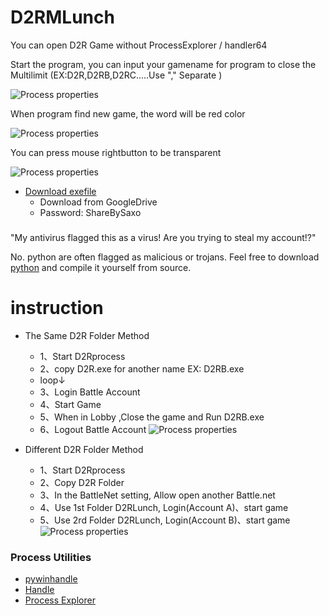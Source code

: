 # D2RMLunch

You can open D2R Game without ProcessExplorer / handler64

Start the program, you can input your gamename for program to close the Multilimit (EX:D2R,D2RB,D2RC.....Use "," Separate )

![Process properties](https://github.com/Saxo0213/D2RMLunch/blob/main/image/03.PNG)

When program find new game, the word will be red color

![Process properties](https://github.com/Saxo0213/D2RMLunch/blob/main/image/04.PNG)

You can press mouse rightbutton to be transparent 

![Process properties](https://github.com/Saxo0213/D2RMLunch/blob/main/image/05.PNG)

- [Download exefile](https://drive.google.com/file/d/1jKt1eKyVklDpK5nt6-196NnIuphAlTsL/view?usp=sharing)
  - Download from GoogleDrive
  - Password: ShareBySaxo

###

"My antivirus flagged this as a virus! Are you trying to steal my account!?"

No. python are often flagged as malicious or trojans. Feel free to download [python](https://www.python.org/) and compile it yourself from source. 
# instruction 
- The Same D2R Folder Method
  - 1、Start D2Rprocess
  - 2、copy D2R.exe for another name EX: D2RB.exe
  - loop↓
  - 3、Login Battle Account
  - 4、Start Game
  - 5、When in Lobby ,Close the game and Run D2RB.exe
  - 6、Logout Battle Account
![Process properties](https://github.com/Saxo0213/D2RMLunch/blob/main/image/01.PNG)

- Different D2R Folder Method
  - 1、Start D2Rprocess
  - 2、Copy D2R Folder
  - 3、In the BattleNet setting, Allow open another Battle.net
  - 4、Use 1st Folder D2RLunch, Login(Account A)、start game
  - 5、Use 2rd Folder D2RLunch, Login(Account B)、start game
![Process properties](https://github.com/Saxo0213/D2RMLunch/blob/main/image/02.PNG)


### Process Utilities
- [pywinhandle](https://github.com/yihleego/pywinhandle)
- [Handle](https://docs.microsoft.com/en-us/sysinternals/downloads/handle)
- [Process Explorer](https://docs.microsoft.com/en-us/sysinternals/downloads/process-explorer)
